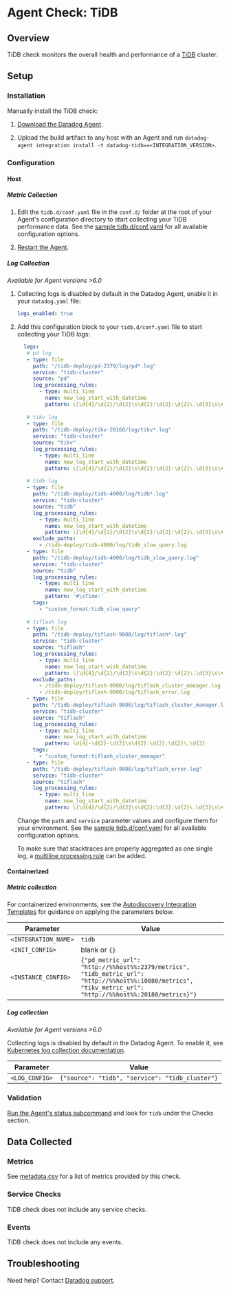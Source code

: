 # Agent Check: TiDB

## Overview

TiDB check monitors the overall health and performance of a [TiDB][1] cluster.

## Setup

### Installation

Manually install the TiDB check:

1. [Download the Datadog Agent](https://app.datadoghq.com/account/settings#agent).

2. Upload the build artifact to any host with an Agent and run `datadog-agent integration install -t datadog-tidb==<INTEGRATION_VERSION>`.

### Configuration

#### Host

##### Metric Collection

1. Edit the `tidb.d/conf.yaml` file in the `conf.d/` folder at the root of your Agent's configuration directory to start collecting your TiDB performance data. See the [sample tidb.d/conf.yaml][3] for all available configuration options.

2. [Restart the Agent][4].

##### Log Collection

_Available for Agent versions >6.0_

1. Collecting logs is disabled by default in the Datadog Agent, enable it in your `datadog.yaml` file:

   ```yaml
   logs_enabled: true
   ```

2. Add this configuration block to your `tidb.d/conf.yaml` file to start collecting your TiDB logs:

   ```yaml
     logs:
      # pd log
      - type: file
        path: "/tidb-deploy/pd-2379/log/pd*.log"
        service: "tidb-cluster"
        source: "pd"
        log_processing_rules:
          - type: multi_line
            name: new_log_start_with_datetime
            pattern: \[\d{4}/\d{2}/\d{2}\s\d{2}:\d{2}:\d{2}\.\d{3}\s\+\d{2}:\d{2}\]
     
      # tikv log
      - type: file
        path: "/tidb-deploy/tikv-20160/log/tikv*.log"
        service: "tidb-cluster"
        source: "tikv"
        log_processing_rules:
          - type: multi_line
            name: new_log_start_with_datetime
            pattern: \[\d{4}/\d{2}/\d{2}\s\d{2}:\d{2}:\d{2}\.\d{3}\s\+\d{2}:\d{2}\]
     
      # tidb log
      - type: file
        path: "/tidb-deploy/tidb-4000/log/tidb*.log"
        service: "tidb-cluster"
        source: "tidb"
        log_processing_rules:
          - type: multi_line
            name: new_log_start_with_datetime
            pattern: \[\d{4}/\d{2}/\d{2}\s\d{2}:\d{2}:\d{2}\.\d{3}\s\+\d{2}:\d{2}\]
        exclude_paths:
          - /tidb-deploy/tidb-4000/log/tidb_slow_query.log
      - type: file
        path: "/tidb-deploy/tidb-4000/log/tidb_slow_query.log"
        service: "tidb-cluster"
        source: "tidb"
        log_processing_rules:
          - type: multi_line
            name: new_log_start_with_datetime
            pattern: '#\sTime:'
        tags:
          - "custom_format:tidb_slow_query"
     
      # tiflash log
      - type: file
        path: "/tidb-deploy/tiflash-9000/log/tiflash*.log"
        service: "tidb-cluster"
        source: "tiflash"
        log_processing_rules:
          - type: multi_line
            name: new_log_start_with_datetime
            pattern: \[\d{4}/\d{2}/\d{2}\s\d{2}:\d{2}:\d{2}\.\d{3}\s\+\d{2}:\d{2}\]
        exclude_paths:
          - /tidb-deploy/tiflash-9000/log/tiflash_cluster_manager.log
          - /tidb-deploy/tiflash-9000/log/tiflash_error.log
      - type: file
        path: "/tidb-deploy/tiflash-9000/log/tiflash_cluster_manager.log"
        service: "tidb-cluster"
        source: "tiflash"
        log_processing_rules:
          - type: multi_line
            name: new_log_start_with_datetime
            pattern: \d{4}-\d{2}-\d{2}\s\d{2}:\d{2}:\d{2}\,\d{3}
        tags:
          - "custom_format:tiflash_cluster_manager"
      - type: file
        path: "/tidb-deploy/tiflash-9000/log/tiflash_error.log"
        service: "tidb-cluster"
        source: "tiflash"
        log_processing_rules:
          - type: multi_line
            name: new_log_start_with_datetime
            pattern: \[\d{4}/\d{2}/\d{2}\s\d{2}:\d{2}:\d{2}\.\d{3}\s\+\d{2}:\d{2}\]
   ```

   Change the `path` and `service` parameter values and configure them for your environment. See the [sample tidb.d/conf.yaml][3] for all available configuration options.

   To make sure that stacktraces are properly aggregated as one single log, a [multiline processing rule][7] can be added.


#### Containerized

##### Metric collection

For containerized environments, see the [Autodiscovery Integration Templates][2] for guidance on applying the parameters below.

| Parameter            | Value                                                                                                                                                        |
| -------------------- | ------------------------------------------------------------------------------------------------------------------------------------------------------------ |
| `<INTEGRATION_NAME>` | `tidb`                                                                                                                                                       |
| `<INIT_CONFIG>`      | blank or `{}`                                                                                                                                                |
| `<INSTANCE_CONFIG>`  | `{"pd_metric_url": "http://%%host%%:2379/metrics", "tidb_metric_url": "http://%%host%%:10080/metrics", "tikv_metric_url": "http://%%host%%:20180/metrics}"}` |

##### Log collection

_Available for Agent versions >6.0_

Collecting logs is disabled by default in the Datadog Agent. To enable it, see [Kubernetes log collection documentation][9].

| Parameter      | Value                                                  |
| -------------- | ------------------------------------------------------ |
| `<LOG_CONFIG>` | `{"source": "tidb", "service": "tidb_cluster"}` |

<!-- xxz tab xxx -->
<!-- xxz tabs xxx -->

### Validation

[Run the Agent's status subcommand][5] and look for `tidb` under the Checks section.

## Data Collected

### Metrics

See [metadata.csv][6] for a list of metrics provided by this check.

### Service Checks

TiDB check does not include any service checks.

### Events

TiDB check does not include any events.

## Troubleshooting

Need help? Contact [Datadog support][7].

[1]: https://docs.pingcap.com/tidb/stable
[2]: https://docs.datadoghq.com/agent/kubernetes/integrations/
[3]: https://github.com/DataDog/integrations-extras/blob/master/tidb/datadog_checks/tidb/data/conf.yaml.example
[4]: https://docs.datadoghq.com/agent/guide/agent-commands/#start-stop-and-restart-the-agent
[5]: https://docs.datadoghq.com/agent/guide/agent-commands/#agent-status-and-information
[6]: https://github.com/DataDog/integrations-extras/blob/master/tidb/metadata.csv
[7]: https://docs.datadoghq.com/help/
[8]: https://app.datadoghq.com/account/settings#agent
[9]: https://docs.datadoghq.com/agent/kubernetes/log/
